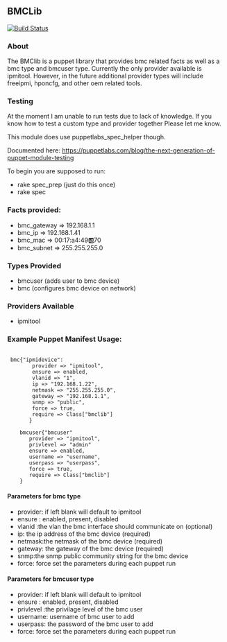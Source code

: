## BMCLib

[![Build Status](https://travis-ci.org/logicminds/bmclib.png)](https://travis-ci.org/logicminds/bmclib)

### About

The BMClib is a puppet library that provides bmc related facts as well as a bmc type and bmcuser type.
Currently the only provider available is ipmitool.  However, in the future additional provider types will include
freeipmi, hponcfg, and other oem related tools.

### Testing ###
At the moment I am unable to run tests due to lack of knowledge.  If you know how to test a custom type and provider together
Please let me know.

This module does use puppetlabs_spec_helper though.

Documented here: https://puppetlabs.com/blog/the-next-generation-of-puppet-module-testing

To begin you are supposed to run:


- rake spec_prep  (just do this once)
- rake spec

### Facts provided:

- bmc_gateway => 192.168.1.1
- bmc_ip => 192.168.1.41
- bmc_mac => 00:17:a4:49:ab:70
- bmc_subnet => 255.255.255.0

### Types Provided

- bmcuser  (adds user to bmc device)
- bmc      (configures bmc device on network)

### Providers Available
- ipmitool

### Example Puppet Manifest Usage:

```

 bmc{"ipmidevice":
        provider => "ipmitool",
        ensure => enabled,
        vlanid => "1",
        ip => "192.168.1.22",
        netmask => "255.255.255.0",
        gateway => "192.168.1.1",
        snmp => "public",
        force => true,
        require => Class["bmclib"]
       }

    bmcuser{"bmcuser"
       provider => "ipmitool",
       privlevel => "admin"
       ensure => enabled,
       username => "username",
       userpass => "userpass",
       force => true,
       require => Class["bmclib"]
    }

```

#### Parameters for bmc type

- provider: if left blank will default to ipmitool
- ensure : enabled, present, disabled
- vlanid :the vlan the bmc interface should communicate on (optional)
- ip: the ip address of the bmc device (required)
- netmask:the netmask of the bmc device (required)
- gateway: the gateway of the bmc device (required)
- snmp:the snmp public community string for the bmc device
- force: force set the parameters during each puppet run

#### Parameters for bmcuser type

- provider: if left blank will default to ipmitool
- ensure : enabled, present, disabled
- privlevel :the privilage level of the bmc user
- username: username of bmc user to add
- userpass: the password of the bmc user to add
- force: force set the parameters during each puppet run

